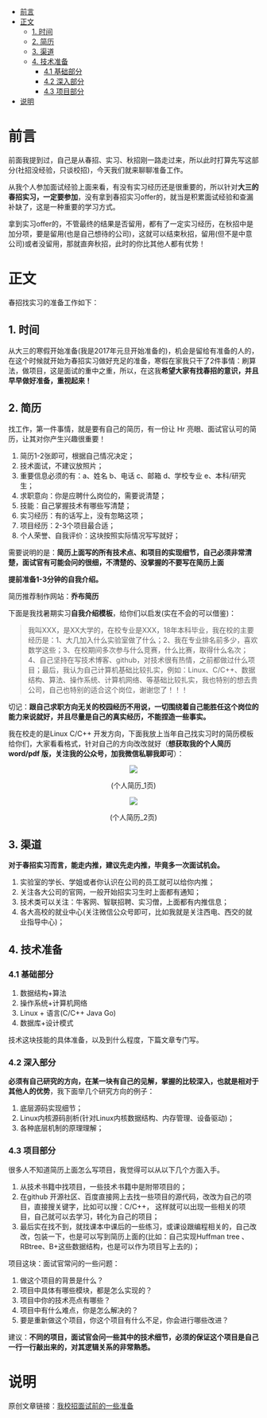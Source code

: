 - [前言](#前言)
- [正文](#正文)
  - [1. 时间](#1-时间)
  - [2. 简历](#2-简历)
  - [3. 渠道](#3-渠道)
  - [4. 技术准备](#4-技术准备)
    - [4.1 基础部分](#41-基础部分)
    - [4.2 深入部分](#42-深入部分)
    - [4.3 项目部分](#43-项目部分)
- [说明](#说明)

# 前言

前面我提到过，自己是从春招、实习、秋招刚一路走过来，所以此时打算先写这部分(社招没经验，只谈校招)，今天我们就来聊聊准备工作。

从我个人参加面试经验上面来看，有没有实习经历还是很重要的，所以针对**大三的春招实习，一定要参加**，没有拿到春招实习offer的，就当是积累面试经验和查漏补缺了，这是一种重要的学习方式。

拿到实习offer的，不管最终的结果是否留用，都有了一定实习经历，在秋招中是加分项，要是留用(也是自己想待的公司)，这就可以结束秋招，留用(但不是中意公司)或者没留用，那就直奔秋招，此时的你比其他人都有优势！

# 正文

春招找实习的准备工作如下：

## 1. 时间

从大三的寒假开始准备(我是2017年元旦开始准备的)，机会是留给有准备的人的，在这个时候就开始为春招实习做好充足的准备，寒假在家我只干了2件事情：刷算法，做项目，这是面试的重中之重，所以，在这我**希望大家有找春招的意识，并且早早做好准备，重视起来！**

## 2. 简历

找工作，第一件事情，就是要有自己的简历，有一份让 Hr 亮眼、面试官认可的简历，让其对你产生兴趣很重要！

1. 简历1-2张即可，根据自己情况决定；
2. 技术面试，不建议放照片；
3. 重要信息必须的有：a、姓名  b、电话  c、邮箱  d、学校专业  e、本科/研究生；
4. 求职意向：你是应聘什么岗位的，需要说清楚；
5. 技能：自己掌握技术有哪些写清楚；
6. 实习经历：有的话写上，没有忽略这项；
7. 项目经历：2-3个项目最合适；
8. 个人荣誉、自我评价：这块按照实际情况写写就好；

需要说明的是：**简历上面写的所有技术点、和项目的实现细节，自己必须非常清楚，面试官有可能会问的很细，不清楚的、没掌握的不要写在简历上面**

**提前准备1-3分钟的自我介绍。**

简历推荐制作网站：**乔布简历**

下面是我找暑期实习**自我介绍模板**，给你们以启发(实在不会的可以借鉴)：

> 我叫XXX，是XX大学的，在校专业是XXX，18年本科毕业，我在校的主要经历是：1、大几加入什么实验室做了什么；2、我在专业排名前多少，喜欢数学这些；3、在校期间多次参与什么竞赛，什么比赛，取得什么名次；4、自己坚持在写技术博客、github，对技术很有热情，之前都做过什么项目；最后，我认为自己计算机基础比较扎实，例如：Linux、C/C++、数据结构、算法、操作系统、计算机网络、等基础比较扎实，我也特别的想去贵公司，自己也特别的适合这个岗位，谢谢您了！！！

切记：**跟自己求职方向无关的校园经历不用说，一切围绕着自己能胜任这个岗位的能力来说就好，并且尽量是自己的真实经历，不能捏造一些事实。**

我在校走的是Linux C/C++ 开发方向，下面我放上当年自己找实习时的简历模板给你们，大家看看格式，针对自己的方向改改就好（**想获取我的个人简历 word/pdf 版，关注我的公众号，加我微信私聊我即可**）：

<div align=center><img src='https://mmbiz.qpic.cn/mmbiz_png/iaumSdLKJXtRuWV4Q2MicuNAZiac57GcTygdKlPrvVbLBVzyPfk13RhHFADCVlxE7aM4lFBzMIoIXtrY5l9ibExBRQ/640?wx_fmt=png&tp=webp&wxfrom=5&wx_lazy=1&wx_co=1'></div>
<p align=center>(个人简历_1页)</p>

<div align=center><img src='https://mmbiz.qpic.cn/mmbiz_png/iaumSdLKJXtRuWV4Q2MicuNAZiac57GcTygDgeCMsiby1OJ8fMvwkIVuRqic9Gicuaj6ZDVWfMe0pICVAxdFZRwIZB5g/640?wx_fmt=png&tp=webp&wxfrom=5&wx_lazy=1&wx_co=1'></div>
<p align=center>(个人简历_2页)</p>

## 3. 渠道

**对于春招实习而言，能走内推，建议先走内推，毕竟多一次面试机会。**

1. 实验室的学长、学姐或者你认识在公司的员工就可以给你内推；
2. 关注各大公司的官网，一般开始招实习生时上面都有通知；
3. 技术类可以关注：牛客网、智联招聘、实习僧，上面都有内推信息；
4. 各大高校的就业中心(关注微信公众号即可，比如我就是关注西电、西交的就业指导中心)；

## 4. 技术准备

### 4.1 基础部分

1. 数据结构+算法
2. 操作系统+计算机网络
3. Linux + 语言(C/C++ Java Go)
4. 数据库+设计模式

技术这块技能的具体准备，以及到什么程度，下篇文章专门写。

### 4.2 深入部分

**必须有自己研究的方向，在某一块有自己的见解，掌握的比较深入，也就是相对于其他人的优势**，我下面举几个研究方向的例子：

1. 底层源码实现细节；
2. Linux内核源码剖析(针对Linux内核数据结构、内存管理、设备驱动)；
3. 各种底层机制的原理理解；

### 4.3 项目部分

很多人不知道简历上面怎么写项目，我觉得可以从以下几个方面入手。

1. 从技术书籍中找项目，一些技术书籍中是附带项目的；
2. 在github 开源社区、百度直接网上去找一些项目的源代码，改改为自己的项目，直接搜关键字，比如可以搜：C/C++， 这样就可以出现一些相关的项目，自己就可以去学习，转化为自己的项目；
3. 最后实在找不到，就找课本中课后的一些练习，或课设跟编程相关的，自己改改，包装一下，也是可以写到简历上面的(比如：自己实现Huffman tree 、RBtree、B+这些数据结构，也是可以作为项目写上去的)；

项目这块：面试官常问的一些问题：

1. 做这个项目的背景是什么？
2. 项目中具体有哪些模块，都是怎么实现的？
3. 项目中你的技术亮点有哪些？
4. 项目中有什么难点，你是怎么解决的？
5. 要是重新做这个项目，你这个项目有什么不足，你会进行哪些改进？

建议：**不同的项目，面试官会问一些其中的技术细节，必须的保证这个项目是自己一行一行敲出来的，对其逻辑关系的非常熟悉。**

# 说明

原创文章链接：[我校招面试前的一些准备](https://mp.weixin.qq.com/s?__biz=MzU4MjQ3NzEyNA==&mid=2247483675&idx=1&sn=52b4b15d5050c58157a59cdcc100a1a5&chksm=fdb6f530cac17c26c1461b8721f4e841d3f79f16dae497ad1ccd9cd48d1bd1569df82e0d6708&token=805755505&lang=zh_CN#rd)
